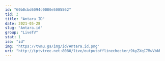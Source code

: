 ```yaml
---
id: "60b0cbd6094c0000e5005562"
tid: 3
title: "Antara ID"
date: 2021-05-28
slug: "Antara.id"
group: "LiveTV"
stat: 1
iso: "id"
img: "https://tvmu.ga/img/id/Antara.id.png"
uri: "http://iptvtree.net:8080/live/outputofflinechecker/9kyZXqC7MwVbkMnJmf/166410.m3u8"
---
```

